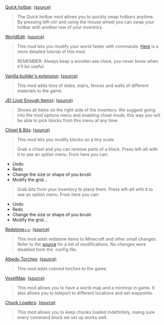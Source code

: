 [Quick hotbar](https://github.com/SPYR0999/A3R0CR4FT/blob/main/mods/Quick-Hotbar-Mod-1.12.2.jar):
[(source)](http://www.9minecraft.net/quick-hotbar-mod/)

>The Quick hotbar mod allows you to quickly swap hotbars anytime.
By pressing left-ctrl and using the mouse wheel you can swap your hotbar with another row of your inventory.


[WorldEdit](https://github.com/SPYR0999/A3R0CR4FT/blob/main/mods/worldedit-forge-mc1.12.2-6.1.10-dist.jar):
[(source)](https://www.curseforge.com/minecraft/mc-mods/worldedit)

>This mod lets you modify your world faster with commands.
[Here](https://github.com/SPYR0999/A3R0CR4FT/blob/main/mods/WorldEditTutoial.md) is a more detailed tutorial of this mod.

>REMEMBER: Always keep a wooden axe close, you never know when it'll be useful.


[Vanilla builder's extension](https://github.com/SPYR0999/A3R0CR4FT/blob/main/mods/Vanilla%2BBuilders%2BExtension-1.12.2-1.0.9.jar):
[(source)](https://www.curseforge.com/minecraft/mc-mods/vanilla-builders-extension)

>This mod adds tons of slabs, stairs, fences and walls of different materials to the game.


[JEI (Just Enough Items)](https://github.com/SPYR0999/A3R0CR4FT/blob/main/mods/jei_1.12.2-4.16.1.302.jar):
[(source)](https://www.curseforge.com/minecraft/mc-mods/jei)

>Shows all items on the right side of the inventory.
We suggest going into the mod options menu and enabling cheat mode, this way you will be able to pick blocks from this menu at any time.


[Chisel & Bits](https://github.com/SPYR0999/A3R0CR4FT/blob/main/mods/chiselsandbits-14.33.jar):
[(source)](https://www.curseforge.com/minecraft/mc-mods/chisels-bits)

>This mod lets you modify blocks on a tiny scale.

>Grab a chisel and you can remove parts of a block.
Press left-alt with it to see an option menu. From here you can:
- Undo
- Redo
- Change the size or shape of you brush
- Modify the grid...

>Grab bits from your inventory to place them.
Press left-alt with it to see an option menu. From here you can:
- Undo
- Redo
- Change the size or shape of you brush
- Modify the grid...


[Redstone++](https://github.com/SPYR0999/A3R0CR4FT/blob/main/mods/Redstone%2B%2B%2Bver1.3e.jar):
[(source)](https://www.curseforge.com/minecraft/mc-mods/redstoneplusplus)

>This mod adds redstone items to Minecraft and other small changes.
Refer to the [source](https://www.curseforge.com/minecraft/mc-mods/redstoneplusplus) for a list of modifications.
No changes were disabled from the .config file.

[Albedo Torches](https://github.com/SPYR0999/A3R0CR4FT/blob/main/mods/AlbedoTorches-1.1.2.jar):
[(source)](https://www.curseforge.com/minecraft/mc-mods/albedo-torches)

>This mod adds colored torches to the game.

[VoxelMap](https://github.com/SPYR0999/A3R0CR4FT/blob/main/mods/forgemod_VoxelMap-1.9.28_for_1.12.2.jar):
[(source)](https://www.curseforge.com/minecraft/mc-mods/voxelmap)

>This mod allows you to have a world map and a minimsp in game.
It also allows you to teleport to different locations and set waypoints.

[Chunk Loaders](https://github.com/SPYR0999/A3R0CR4FT/blob/main/mods/chunkloaders-1.1.3-mc1.12.jar):
[(source)](https://www.curseforge.com/minecraft/mc-mods/chunk-loaders)

>This mod allows you to keep chunks loaded indefinitely, maing sure every command block we set up works well.
